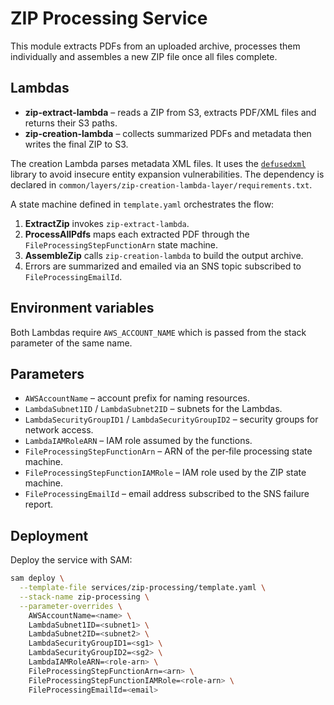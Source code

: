 # ZIP Processing Service

This module extracts PDFs from an uploaded archive, processes them individually and assembles a new ZIP file once all files complete.

## Lambdas

- **zip-extract-lambda** – reads a ZIP from S3, extracts PDF/XML files and returns their S3 paths.
- **zip-creation-lambda** – collects summarized PDFs and metadata then writes the final ZIP to S3.

The creation Lambda parses metadata XML files. It uses the
[`defusedxml`](https://github.com/tiran/defusedxml) library to avoid
insecure entity expansion vulnerabilities. The dependency is declared in
`common/layers/zip-creation-lambda-layer/requirements.txt`.

A state machine defined in `template.yaml` orchestrates the flow:
1. **ExtractZip** invokes `zip-extract-lambda`.
2. **ProcessAllPdfs** maps each extracted PDF through the `FileProcessingStepFunctionArn` state machine.
3. **AssembleZip** calls `zip-creation-lambda` to build the output archive.
4. Errors are summarized and emailed via an SNS topic subscribed to `FileProcessingEmailId`.

## Environment variables

Both Lambdas require `AWS_ACCOUNT_NAME` which is passed from the stack parameter of the same name.

## Parameters

- `AWSAccountName` – account prefix for naming resources.
- `LambdaSubnet1ID` / `LambdaSubnet2ID` – subnets for the Lambdas.
- `LambdaSecurityGroupID1` / `LambdaSecurityGroupID2` – security groups for network access.
- `LambdaIAMRoleARN` – IAM role assumed by the functions.
- `FileProcessingStepFunctionArn` – ARN of the per‑file processing state machine.
- `FileProcessingStepFunctionIAMRole` – IAM role used by the ZIP state machine.
- `FileProcessingEmailId` – email address subscribed to the SNS failure report.

## Deployment

Deploy the service with SAM:

```bash
sam deploy \
  --template-file services/zip-processing/template.yaml \
  --stack-name zip-processing \
  --parameter-overrides \
    AWSAccountName=<name> \
    LambdaSubnet1ID=<subnet1> \
    LambdaSubnet2ID=<subnet2> \
    LambdaSecurityGroupID1=<sg1> \
    LambdaSecurityGroupID2=<sg2> \
    LambdaIAMRoleARN=<role-arn> \
    FileProcessingStepFunctionArn=<arn> \
    FileProcessingStepFunctionIAMRole=<role-arn> \
    FileProcessingEmailId=<email>
```

